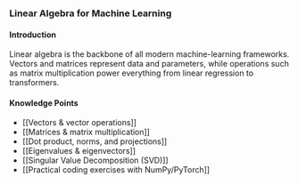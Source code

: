 ### Linear Algebra for Machine Learning

#### Introduction
Linear algebra is the backbone of all modern machine-learning frameworks. Vectors and matrices represent data and parameters, while operations such as matrix multiplication power everything from linear regression to transformers.

#### Knowledge Points
- [[Vectors & vector operations]]
- [[Matrices & matrix multiplication]]
- [[Dot product, norms, and projections]]
- [[Eigenvalues & eigenvectors]]
- [[Singular Value Decomposition (SVD)]]
- [[Practical coding exercises with NumPy/PyTorch]] 